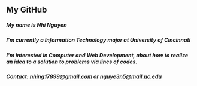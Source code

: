 ## My GitHub

##### My name is __Nhi Nguyen__
##### I'm currently __a Information Technology major at University of Cincinnati__
##### I'm interested in __Computer and Web Development__, about how to realize an idea to a solution to problems via lines of codes.

##### Contact: nhing17899@gmail.com or nguye3n5@mail.uc.edu
